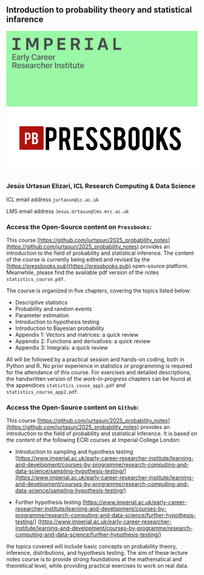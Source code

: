 ## Introduction to probability theory and statistical infarence

<img src="/src/readme_figures/imperial_ecri.png" width = 600>
<img src="/src/readme_figures/pressbooks_logo.png" width = 600>

### Jesús Urtasun Elizari, ICL Research Computing & Data Science

ICL email address `jurtasun@ic.ac.uk`

LMS email address `Jesus.Urtasun@lms.mrc.ac.uk`

### Access the Open-Source content on `Pressbooks`:

This course [https://github.com/jurtasun/2025_probability_notes](https://github.com/jurtasun/2025_probability_notes) provides an introduction to the field of probability and statistical inference. The content of the course is currently being edited and revised by the [https://pressbooks.pub](https://pressbooks.pub) open-source platform. Meanwhile, please find the available pdf version of the notes `statistics_course.pdf`.

The course is organized in five chapters, covering the topics listed below:

- Descriptive statistics
- Probability and random events
- Parameter estimation
- Introduction to hypothesis testing
- Introduction to Bayesian probability
- Appendix 1: Vectors and matrices: a quick review 
- Appendix 2: Functions and derivatives: a quick review 
- Appendix 3: Integrals: a quick review 

All will be followed by a practical session and hands-on coding, both in Python and R. No prior experience in statistics or programming is required for the attendance of this course. For exercises and detailed descriptions, the handwritten version of the *work-in-progress* chapters can be found at the appendices `statistics_couse_app1.pdf` and `statistics_course_app2.pdf`.

### Access the Open-Source content on `Github`:

This course [https://github.com/jurtasun/2025_probability_notes](https://github.com/jurtasun/2025_probability_notes) provides an introduction to the field of probability and statistical inference. It is based on the content of the following ECRI courses at Imperial College London:

- Introduction to sampling and hypothess testing
[https://www.imperial.ac.uk/early-career-researcher-institute/learning-and-development/courses-by-programme/research-computing-and-data-science/sampling-hypothesis-testing/](https://www.imperial.ac.uk/early-career-researcher-institute/learning-and-development/courses-by-programme/research-computing-and-data-science/sampling-hypothesis-testing/)

- Further hypothesis testing
[https://www.imperial.ac.uk/early-career-researcher-institute/learning-and-development/courses-by-programme/research-computing-and-data-science/further-hypothesis-testing/]
(https://www.imperial.ac.uk/early-career-researcher-institute/learning-and-development/courses-by-programme/research-computing-and-data-science/further-hypothesis-testing/)

the topics covered will include basic concepts on probability theory, inference, distributions, and hypothesis testing. 
The aim of these lecture notes course is to provide strong foundations at the mathematical and theoretical level, while providing practical exercises to work on real data.

